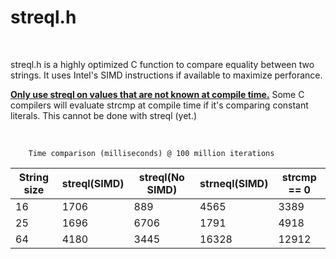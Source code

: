 # streql.h
<BR>

streql.h is a highly optimized C function to compare equality between two strings. It uses Intel's SIMD instructions if available to maximize perforance.

<ins><B>Only use streql on values that are not known at compile time.</B></ins> Some C compilers will evaluate strcmp at compile time if it's comparing constant literals. This cannot be done with streql (yet.)

<BR>

        Time comparison (milliseconds) @ 100 million iterations
|String size| streql(SIMD)  | streql(No SIMD) | strneql(SIMD) | strcmp == 0 |
|-------------| ------------- | -------------   | -------------    | ----------  |   
| 16            | 1706          | 889            | 4565             | 3389        |
| 25            | 1696          | 6706            | 1791             | 4918        |
| 64            | 4180          | 3445            | 16328             | 12912        |
